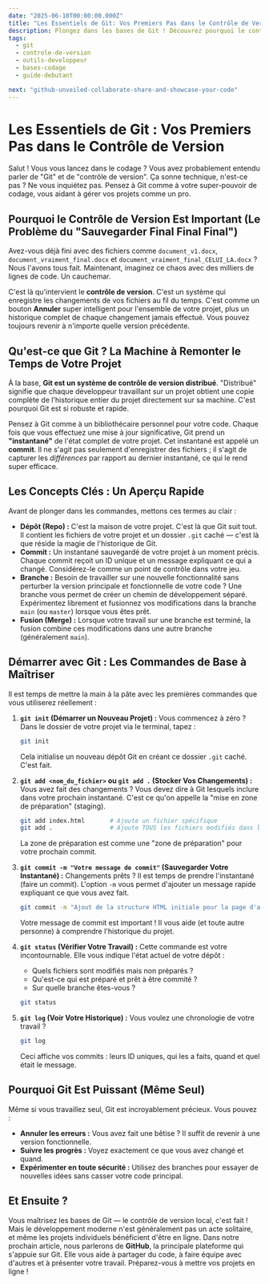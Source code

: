 ```yaml
---
date: "2025-06-10T00:00:00.000Z"
title: "Les Essentiels de Git: Vos Premiers Pas dans le Contrôle de Version"
description: Plongez dans les bases de Git ! Découvrez pourquoi le contrôle de version est crucial pour les développeurs et maîtrisez les commandes fondamentales pour gérer votre code comme un pro.
tags:
  - git
  - controle-de-version
  - outils-developpeur
  - bases-codage
  - guide-debutant

next: "github-unveiled-collaborate-share-and-showcase-your-code"
---
```


# Les Essentiels de Git : Vos Premiers Pas dans le Contrôle de Version

Salut ! Vous vous lancez dans le codage ? Vous avez probablement entendu parler de "Git" et de "contrôle de version". Ça sonne technique, n'est-ce pas ? Ne vous inquiétez pas. Pensez à Git comme à votre super-pouvoir de codage, vous aidant à gérer vos projets comme un pro.

## Pourquoi le Contrôle de Version Est Important (Le Problème du "Sauvegarder Final Final Final")

Avez-vous déjà fini avec des fichiers comme `document_v1.docx`, `document_vraiment_final.docx` et `document_vraiment_final_CELUI_LA.docx` ? Nous l'avons tous fait. Maintenant, imaginez ce chaos avec des milliers de lignes de code. Un cauchemar.

C'est là qu'intervient le **contrôle de version**. C'est un système qui enregistre les changements de vos fichiers au fil du temps. C'est comme un bouton **Annuler** super intelligent pour l'ensemble de votre projet, plus un historique complet de chaque changement jamais effectué. Vous pouvez toujours revenir à n'importe quelle version précédente.

## Qu'est-ce que Git ? La Machine à Remonter le Temps de Votre Projet

À la base, **Git est un système de contrôle de version distribué**. "Distribué" signifie que chaque développeur travaillant sur un projet obtient une copie complète de l'historique entier du projet directement sur sa machine. C'est pourquoi Git est si robuste et rapide.

Pensez à Git comme à un bibliothécaire personnel pour votre code. Chaque fois que vous effectuez une mise à jour significative, Git prend un **"instantané"** de l'état complet de votre projet. Cet instantané est appelé un **commit**. Il ne s'agit pas seulement d'enregistrer des fichiers ; il s'agit de capturer les *différences* par rapport au dernier instantané, ce qui le rend super efficace.

## Les Concepts Clés : Un Aperçu Rapide

Avant de plonger dans les commandes, mettons ces termes au clair :

* **Dépôt (Repo) :** C'est la maison de votre projet. C'est là que Git suit tout. Il contient les fichiers de votre projet et un dossier `.git` caché — c'est là que réside la magie de l'historique de Git.
* **Commit :** Un instantané sauvegardé de votre projet à un moment précis. Chaque commit reçoit un ID unique et un message expliquant ce qui a changé. Considérez-le comme un point de contrôle dans votre jeu.
* **Branche :** Besoin de travailler sur une nouvelle fonctionnalité sans perturber la version principale et fonctionnelle de votre code ? Une branche vous permet de créer un chemin de développement séparé. Expérimentez librement et fusionnez vos modifications dans la branche `main` (ou `master`) lorsque vous êtes prêt.
* **Fusion (Merge) :** Lorsque votre travail sur une branche est terminé, la fusion combine ces modifications dans une autre branche (généralement `main`).

## Démarrer avec Git : Les Commandes de Base à Maîtriser

Il est temps de mettre la main à la pâte avec les premières commandes que vous utiliserez réellement :

1.  **`git init` (Démarrer un Nouveau Projet) :**
    Vous commencez à zéro ? Dans le dossier de votre projet via le terminal, tapez :
    ```bash
    git init
    ```
    Cela initialise un nouveau dépôt Git en créant ce dossier `.git` caché. C'est fait.

2.  **`git add <nom_du_fichier>` ou `git add .` (Stocker Vos Changements) :**
    Vous avez fait des changements ? Vous devez dire à Git lesquels inclure dans votre prochain instantané. C'est ce qu'on appelle la "mise en zone de préparation" (staging).
    ```bash
    git add index.html       # Ajoute un fichier spécifique
    git add .                # Ajoute TOUS les fichiers modifiés dans le répertoire actuel
    ```
    La zone de préparation est comme une "zone de préparation" pour votre prochain commit.

3.  **`git commit -m "Votre message de commit"` (Sauvegarder Votre Instantané) :**
    Changements prêts ? Il est temps de prendre l'instantané (faire un commit). L'option `-m` vous permet d'ajouter un message rapide expliquant ce que vous avez fait.
    ```bash
    git commit -m "Ajout de la structure HTML initiale pour la page d'accueil"
    ```
    Votre message de commit est important ! Il vous aide (et toute autre personne) à comprendre l'historique du projet.

4.  **`git status` (Vérifier Votre Travail) :**
    Cette commande est votre incontournable. Elle vous indique l'état actuel de votre dépôt :
    * Quels fichiers sont modifiés mais non préparés ?
    * Qu'est-ce qui est préparé et prêt à être commité ?
    * Sur quelle branche êtes-vous ?
    ```bash
    git status
    ```

5.  **`git log` (Voir Votre Historique) :**
    Vous voulez une chronologie de votre travail ?
    ```bash
    git log
    ```
    Ceci affiche vos commits : leurs ID uniques, qui les a faits, quand et quel était le message.

## Pourquoi Git Est Puissant (Même Seul)

Même si vous travaillez seul, Git est incroyablement précieux. Vous pouvez :

* **Annuler les erreurs :** Vous avez fait une bêtise ? Il suffit de revenir à une version fonctionnelle.
* **Suivre les progrès :** Voyez exactement ce que vous avez changé et quand.
* **Expérimenter en toute sécurité :** Utilisez des branches pour essayer de nouvelles idées sans casser votre code principal.

## Et Ensuite ?

Vous maîtrisez les bases de Git — le contrôle de version local, c'est fait ! Mais le développement moderne n'est généralement pas un acte solitaire, et même les projets individuels bénéficient d'être en ligne. Dans notre prochain article, nous parlerons de **GitHub**, la principale plateforme qui s'appuie sur Git. Elle vous aide à partager du code, à faire équipe avec d'autres et à présenter votre travail. Préparez-vous à mettre vos projets en ligne !
